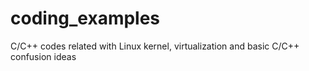 coding_examples
===============

C/C++ codes related with Linux kernel, virtualization and basic C/C++ confusion ideas